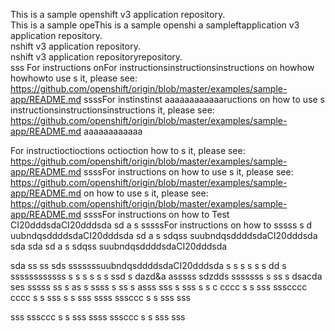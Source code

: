This is a sample openshift v3 application repository.  
This is a sample opeThis is a sample openshi a sampleftapplication v3 application repository.  
nshift v3 application repository.  
nshift v3 application repositoryrepository.  
sss
For instructions onFor instructionsinstructionsinstructions on howhow howhowto use s  it, please see: https://github.com/openshift/origin/blob/master/examples/sample-app/README.md
ssssFor instinstinst
aaaaaaaaaaaaructions on how to use s instructionsinstructionsinstructions it, please see: https://github.com/openshift/origin/blob/master/examples/sample-app/README.md
aaaaaaaaaaaa

For instructioctioctions octioction how to s  it, please see: https://github.com/openshift/origin/blob/master/examples/sample-app/README.md
ssssFor instructions on how to use s  it, please see: https://github.com/openshift/origin/blob/master/examples/sample-app/README.md
on how to use s  it, please see: https://github.com/openshift/origin/blob/master/examples/sample-app/README.md
ssssFor instructions on how to
Test CI20dddsdaCI20dddsda
sd a s sssssFor instructions on how to
sssss
s d uubndqsddddsdaCI20dddsda
sd a s sdqss suubndqsddddsdaCI20dddsda
sda 
sda sd a s sdqss suubndqsddddsdaCI20dddsda

sda 
ss ss sds sssssssuubndqsddddsdaCI20dddsda
 s s s
 s s s
dd s ssssssssssss
s s  s s  s s ssd s dazd&a asssss sdzdds sssssss
 s ss s  dsacda ses sssss
ss s  as
 s ssss 
 s ss s  asss
sss  s
sss
 s s
c
cccc
 s s
sss
ssscccc
cccc
 s s
sss
 s s
sss
ssss
sssccc
 s s
sss
sss

sss
sssccc
 s s
sss
ssss
sssccc
 s s
sss
sss


